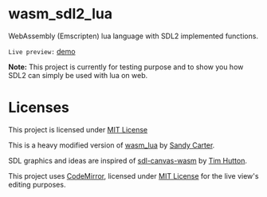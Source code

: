 # wasm_sdl2_lua
WebAssembly (Emscripten) lua language with SDL2 implemented functions.

`Live preview:` [demo](http://alideym.net/main)

**Note:** This project is currently for testing purpose and to show you how SDL2 can simply be used with lua on web.

# Licenses

This project is licensed under [MIT License](https://github.com/AliDeym/wasm_sdl2_lua/blob/master/LICENSE)

This is a heavy modified version of [wasm_lua](https://github.com/bwrsandman/wasm_lua) by [Sandy Carter](https://github.com/bwrsandman).

SDL graphics and ideas are inspired of [sdl-canvas-wasm](https://github.com/timhutton/sdl-canvas-wasm) by [Tim Hutton](https://github.com/timhutton).

This project uses [CodeMirror](https://codemirror.net), licensed under [MIT License](https://codemirror.net/LICENSE) for the live view's editing purposes.

